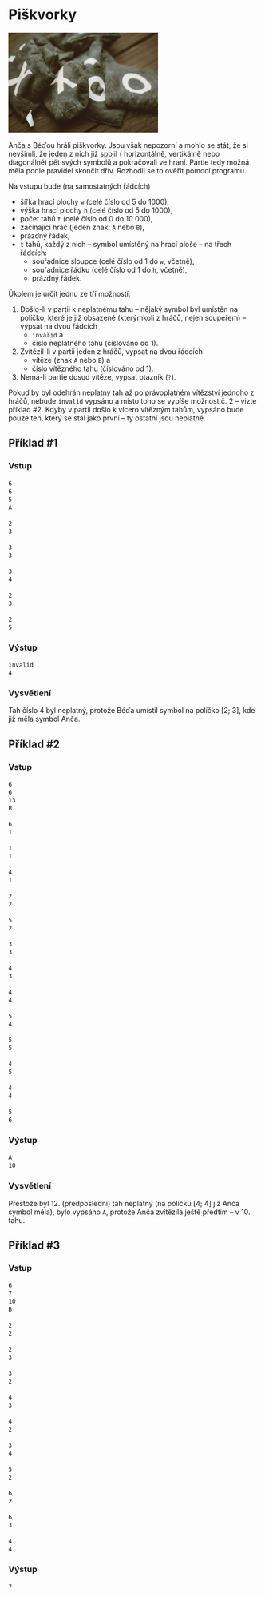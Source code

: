 # Piškvorky

<img src="cover.webp" height="200" alt="ilustrace"/>

Anča s Béďou hráli piškvorky. Jsou však nepozorní a mohlo se stát, že si nevšimli, že jeden z nich již spojil (
horizontálně, vertikálně nebo diagonálně) pět svých symbolů a pokračovali ve hraní. Partie tedy možná měla podle
pravidel skončit dřív. Rozhodli se to ověřit pomocí programu.

Na vstupu bude (na samostatných řádcích)

- šířka hrací plochy `w` (celé číslo od 5 do 1000),
- výška hrací plochy `h` (celé číslo od 5 do 1000),
- počet tahů `t` (celé číslo od 0 do 10 000),
- začínající hráč (jeden znak: `A` nebo `B`),
- prázdný řádek,
- `t` tahů, každý z nich – symbol umístěný na hrací ploše – na třech řádcích:
    - souřadnice sloupce (celé číslo od 1 do `w`, včetně),
    - souřadnice řádku (celé číslo od 1 do `h`, včetně),
    - prázdný řádek.

Úkolem je určit jednu ze tří možností:

1. Došlo-li v partii k neplatnému tahu – nějaký symbol byl umístěn na políčko, které je již obsazené (kterýmkoli z
   hráčů, nejen soupeřem) – vypsat na dvou řádcích
    - `invalid` a
    - číslo neplatného tahu (číslováno od 1).
2. Zvítězil-li v partii jeden z hráčů, vypsat na dvou řádcích
    - vítěze (znak `A` nebo `B`) a
    - číslo vítězného tahu (číslováno od 1).
3. Nemá-li partie dosud vítěze, vypsat otazník (`?`).

Pokud by byl odehrán neplatný tah až po právoplatném vítězství jednoho z hráčů, nebude `invalid` vypsáno a místo toho se
vypíše možnost č. 2 – vizte příklad #2. Kdyby v partii došlo k vícero vítězným tahům, vypsáno bude pouze ten, který se
stal jako první – ty ostatní jsou neplatné.

<div style="page-break-after: always;"></div>

## Příklad #1

### Vstup

```
6
6
5
A

2
3

3
3

3
4

2
3

2
5
```

### Výstup

```
invalid
4
```

### Vysvětlení

Tah číslo 4 byl neplatný, protože Béďa umístil symbol na políčko [2; 3], kde již měla symbol Anča.

<div style="page-break-after: always;"></div>

## Příklad #2

### Vstup

```
6
6
13
B

6
1

1
1

4
1

2
2

5
2

3
3

4
3

4
4

5
4

5
5

4
5

4
4

5
6
```

<div style="page-break-after: always;"></div>

### Výstup

```
A
10
```

### Vysvětlení

Přestože byl 12. (předposlední) tah neplatný (na políčku [4; 4] již Anča symbol měla), bylo vypsáno `A`, protože Anča
zvítězila ještě předtím – v 10. tahu.

## Příklad #3

### Vstup

```
6
7
10
B

2
2

2
3

3
2

4
3

4
2

3
4

5
2

6
2

6
3

4
4
```

<div style="page-break-after: always;"></div>

### Výstup

```
?
```
